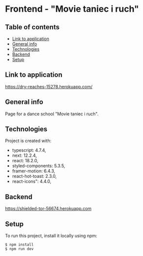 # Frontend - "Movie taniec i ruch"

## Table of contents

-   [Link to application](#link-to-application)
-   [General info](#general-info)
-   [Technologies](#technologies)
-   [Backend](#backend)
-   [Setup](#setup)

## Link to application

https://dry-reaches-15278.herokuapp.com/

## General info

Page for a dance school "Movie taniec i ruch".

## Technologies

Project is created with:

-   typescript: 4.7.4,
-   next: 12.2.4,
-   react: 18.2.0,
-   styled-components: 5.3.5,
-   framer-motion: 6.4.3,
-   react-hot-toast: 2.3.0,
-   react-icons": 4.4.0,

## Backend

https://shielded-tor-56674.herokuapp.com

## Setup

To run this project, install it locally using npm:

```
$ npm install
$ npm run dev
```
